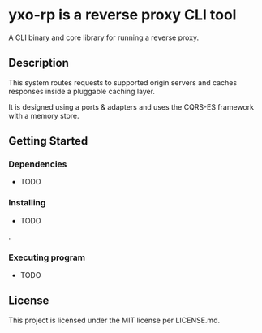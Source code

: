# yxo-rp is a reverse proxy CLI tool

A CLI binary and core library for running a reverse proxy. 

## Description

This system routes requests to supported origin servers and caches responses inside a pluggable caching layer.

It is designed using a ports & adapters and uses the CQRS-ES framework with a memory store.

## Getting Started

### Dependencies

* TODO 

### Installing

* TODO 

.

### Executing program

* TODO 

## License

This project is licensed under the MIT license per LICENSE.md.
